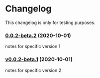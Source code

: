 # Changelog

This changelog is only for testing purposes.

### [0.0.2-beta.2](https://github.com/yashanand1910/rozgar.today/compare/v0.0.2-beta.1...v0.0.2-beta.2) (2020-10-01)

notes for specific version 1

### [v0.0.2-beta.1](https://github.com/yashanand1910/rozgar.today/compare/v0.0.2-beta.0...v0.0.2-beta.1) (2020-10-01)

notes for specific version 2
